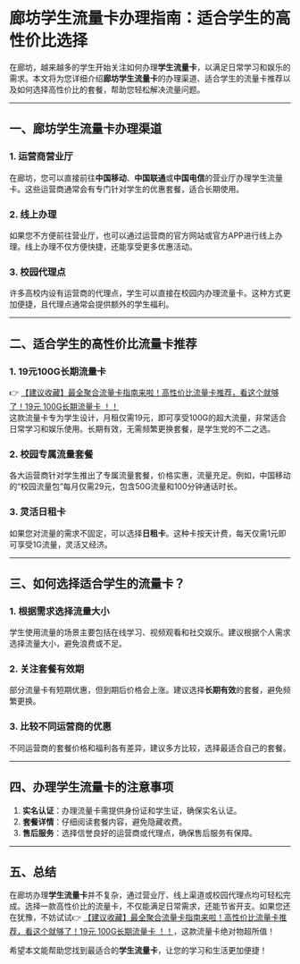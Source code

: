 # 廊坊学生流量卡办理指南：适合学生的高性价比选择

在廊坊，越来越多的学生开始关注如何办理**学生流量卡**，以满足日常学习和娱乐的需求。本文将为您详细介绍**廊坊学生流量卡**的办理渠道、适合学生的流量卡推荐以及如何选择高性价比的套餐，帮助您轻松解决流量问题。

---

## 一、廊坊学生流量卡办理渠道

### 1. 运营商营业厅
在廊坊，您可以直接前往**中国移动**、**中国联通**或**中国电信**的营业厅办理学生流量卡。这些运营商通常会有专门针对学生的优惠套餐，适合长期使用。

### 2. 线上办理
如果您不方便前往营业厅，也可以通过运营商的官方网站或官方APP进行线上办理。线上办理不仅方便快捷，还能享受更多优惠活动。

### 3. 校园代理点
许多高校内设有运营商的代理点，学生可以直接在校园内办理流量卡。这种方式更加便捷，且代理点通常会提供额外的学生福利。

---

## 二、适合学生的高性价比流量卡推荐

### 1. 19元100G长期流量卡
👉 [【建议收藏】最全聚合流量卡指南来啦！高性价比流量卡推荐，看这个就够了！19元 100G长期流量卡 ！！](https://bit.ly/Liuliangka)  
这款流量卡专为学生设计，月租仅需19元，即可享受100G的超大流量，非常适合日常学习和娱乐使用。长期有效，无需频繁更换套餐，是学生党的不二之选。

### 2. 校园专属流量套餐
各大运营商针对学生推出了专属流量套餐，价格实惠，流量充足。例如，中国移动的“校园流量包”每月仅需29元，包含50G流量和100分钟通话时长。

### 3. 灵活日租卡
如果您对流量的需求不固定，可以选择**日租卡**。这种卡按天计费，每天仅需1元即可享受1G流量，灵活又经济。

---

## 三、如何选择适合学生的流量卡？

### 1. 根据需求选择流量大小
学生使用流量的场景主要包括在线学习、视频观看和社交娱乐。建议根据个人需求选择流量大小，避免浪费或不足。

### 2. 关注套餐有效期
部分流量卡有短期优惠，但到期后价格会上涨。建议选择**长期有效**的套餐，避免频繁更换。

### 3. 比较不同运营商的优惠
不同运营商的套餐价格和福利各有差异，建议多方比较，选择最适合自己的套餐。

---

## 四、办理学生流量卡的注意事项

1. **实名认证**：办理流量卡需提供身份证和学生证，确保实名认证。
2. **套餐详情**：仔细阅读套餐内容，避免隐藏收费。
3. **售后服务**：选择信誉良好的运营商或代理点，确保售后服务有保障。

---

## 五、总结

在廊坊办理**学生流量卡**并不复杂，通过营业厅、线上渠道或校园代理点均可轻松完成。选择一款高性价比的流量卡，不仅能满足日常需求，还能节省开支。如果您还在犹豫，不妨试试👉 [【建议收藏】最全聚合流量卡指南来啦！高性价比流量卡推荐，看这个就够了！19元 100G长期流量卡 ！！](https://bit.ly/Liuliangka)，这款流量卡绝对物超所值！

希望本文能帮助您找到最适合的**学生流量卡**，让您的学习和生活更加便捷！